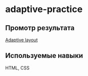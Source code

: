 # adaptive-practice

## Промотр результата

[Adaptive layout](https://vovasap.github.io/adaptive-practice/)

## Используемые навыки

HTML, CSS
